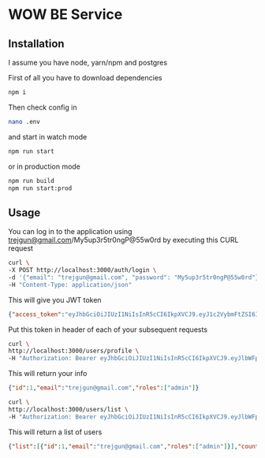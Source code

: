 # WOW BE Service

## Installation

I assume you have node, yarn/npm and postgres


First of all you have to download dependencies
```bash
npm i
```

Then check config in
```bash
nano .env
```

and start in watch mode
```bash
npm run start
```

or in production mode
```bash
npm run build
npm run start:prod
```


## Usage 

You can log in to the application using trejgun@gmail.com/My5up3r5tr0ngP@55w0rd by executing this CURL request

```bash
curl \
-X POST http://localhost:3000/auth/login \
-d '{"email": "trejgun@gmail.com", "password": "My5up3r5tr0ngP@55w0rd"}' \
-H "Content-Type: application/json"
```

This will give you JWT token
```json
{"access_token":"eyJhbGciOiJIUzI1NiIsInR5cCI6IkpXVCJ9.eyJ1c2VybmFtZSI6InRyZWpndW5AZ21haWwuY29tIiwic3ViIjoxLCJpYXQiOjE1NjU4NTgwMDUsImV4cCI6MTU2NTg1ODA2NX0.jqfDhj-sSHtOiT41eD0vBuj64lgBg87oGIyJ78c5gus"}
```

Put this token in header of each of your subsequent requests

```bash
curl \
http://localhost:3000/users/profile \
-H "Authorization: Bearer eyJhbGciOiJIUzI1NiIsInR5cCI6IkpXVCJ9.eyJlbWFpbCI6InRyZWpndW5AZ21haWwuY29tIiwiaWQiOjEsImlhdCI6MTU3Mjc4MjA1MiwiZXhwIjoxNTcyNzgyMTEyfQ.JwBpPo8eK4WAY2hs4orkbQ7j-QShGToMixUiadGJZf4"

```

This will return your info
```json
{"id":1,"email":"trejgun@gmail.com","roles":["admin"]}
```

```bash
curl \
http://localhost:3000/users/list \
-H "Authorization: Bearer eyJhbGciOiJIUzI1NiIsInR5cCI6IkpXVCJ9.eyJlbWFpbCI6InRyZWpndW5AZ21haWwuY29tIiwiaWQiOjEsImlhdCI6MTU3Mjc4MjA1MiwiZXhwIjoxNTcyNzgyMTEyfQ.JwBpPo8eK4WAY2hs4orkbQ7j-QShGToMixUiadGJZf4"

```

This will return a list of users
```json
{"list":[{"id":1,"email":"trejgun@gmail.com","roles":["admin"]}],"count":1}
```
